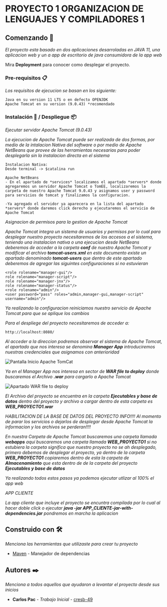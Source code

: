 # PROYECTO 1 ORGANIZACION DE LENGUAJES Y COMPILADORES 1

## Comenzando 🚀

_El proyecto esta basado en dos aplicaciones desarroladas en JAVA 11, una aplicacion web y un a app de escritorio de java consumidora de la app web_

Mira **Deployment** para conocer como desplegar el proyecto.


### Pre-requisitos 📋

_Los requisitos de ejecucion se basan en los siguiente:_

```
Java en su version 11 LTS o en defecto OPENJDK
Apache Tomcat en su version (9.0.43) *recomendado
```

### Instalación 🔧 / Despliegue 📦

_Ejecutar servidor Apache Tomcat (9.0.43)_

_La ejecucion de Apache Tomcat puede ser realizada de dos formas, por medio de la intalacion Nativa del software o por medio de Apache NetBeans que provee de las herramientas necesarias para poder desplegarla sin la instalacion directa en el sistema_

```
Instalacion Nativa: 
Desde terminal -> $catalina run

Apache NetBeans
- En el apartado de *services* localizamos el apartado *servers* donde agregaremos un servidor Apache Tomcat o TomEE, localizaremos la carpeta de nuestro Apache Tomcat 9.0.43 y asignamos user y password para servicios de tomcat y finalizamos la configuracion.

-Ya agregado el servidor ya aparecera en la lista del apartado *servers* donde daremos click derecho y ejecutaremos el servicio de Apache Tomcat

```

_Asignacion de permisos para la gestion de Apache Tomcat_

_Apache Tomcat integra un sistema de usuarios y permisos por lo cual para desplegar nuestro proyecto necesitaremos de los accesos a el sistema, teniendo una instalacion nativa o una ejecucion desde NetBeans deberemos de acceder a la carpeta **conf** de nuestro Apache Tomcat y modificar el archivo **tomcat-users.xml** en este documento existe un apartado denominado **tomcat-users** que dentro de este apartado deberemos de agregar las siguintes configuraciones si no estuvieran_
```
<role rolename="manager-gui"/>
role rolename="manager-script"/>
role rolename="manager-jnx"/>
role rolename="manager-status"/>
<role rolename="admin"/>
<user password="pass" roles="admin,manager-gui,manager-script" username="admin"/>

```
_Ya realizando la configuracion reiniciamos nuestro servicio de Apache Tomcat para que se aplique los cambios_

_Para el despliege del proyecto necesitaremos de acceder a:_
```
http://localhost:8080/
```
_Al acceder a la direccion podremos observar el sistema de Apache Tomcat, el apartado que nos interesa se denomina **Manager App** introduciremos nuestras credenciales que asignamos con anterioridad_

![Pantalla Inicio Apache TomCat](https://raw.githubusercontent.com/parzibyte/WaterPy/master/assets/ImagenV1.png)

_Ya en el Manager App nos interesa en sector de **WAR file to deploy** donde buscaremos el Archivo **.war** para cargarlo a Apache Tomcat_

![Apartado WAR file to deploy](https://raw.githubusercontent.com/parzibyte/WaterPy/master/assets/ImagenV1.png)

_El Archivo del proyecto se encuentra en la carpeta **Ejecutables y base de datos** dentro del proyecto y archivo a cargar dentro de esta carpeta es **WEB_PROYECTO1.war**_

_HABILITACION DE LA BASE DE DATOS DEL PROYECTO_
_INFO!!!! Al momento de parar los servicios o dejarlos de desplegar desde Apache Tomcat la informacion y los archivos se perderan!!!!_

_En nuestra Carpeta de Apache Tomcat buscaremos una carpeta llamada **webapps** aqui buscaremos una carpeta llamada **WEB_PROYECTO1** si no estubiera la carpeta significa que nuestro proyecto no se ah desplegado, primero debemos de desplegar el proyecto, ya dentro de la carpeta **WEB_PROYECTO1** copiaremos dentro de esta la carpeta de **Almacenamiento** que esta dentro de de la carpeta del proyecto **Ejecutables y base de datos**_

_Ya realizando todos estos pasos ya podemos ejecutar utlizar al 100% el app web_

_APP CLIENTE_

_La app cliente que incluye el proyecto se encuntra compilada por lo cual al hacer doble click o ejecutar **java -jar APP_CLIENTE-jar-with-dependencies.jar** pondremos en marcha la aplicacion_

## Construido con 🛠️

_Menciona las herramientas que utilizaste para crear tu proyecto_

* [Maven](https://maven.apache.org/) - Manejador de dependencias

## Autores ✒️

_Menciona a todos aquellos que ayudaron a levantar el proyecto desde sus inicios_

* **Carlos Pac** - *Trabajo Inicial* - [cresb-49](https://github.com/cresb-49)

